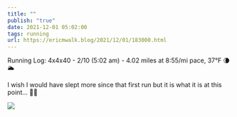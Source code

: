 ```yaml
---
title: ""
publish: "true"
date: 2021-12-01 05:02:00
tags: running
url: https://ericmwalk.blog/2021/12/01/183000.html
---
```


Running Log: 4x4x40 - 2/10 (5:02 am) - 4.02 miles at 8:55/mi pace, 37°F 🌘🌥

I wish I would have slept more since that first run but it is what it is at this point... 🏃‍♂️

![](https://ericmwalk.blog/uploads/2021/d612c8e4c3.jpg)
